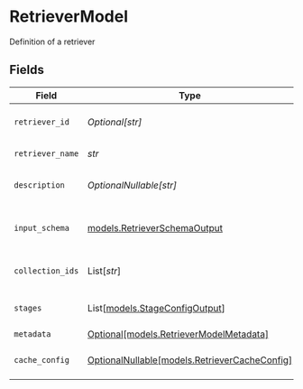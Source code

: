 # RetrieverModel

Definition of a retriever


## Fields

| Field                                                                              | Type                                                                               | Required                                                                           | Description                                                                        |
| ---------------------------------------------------------------------------------- | ---------------------------------------------------------------------------------- | ---------------------------------------------------------------------------------- | ---------------------------------------------------------------------------------- |
| `retriever_id`                                                                     | *Optional[str]*                                                                    | :heavy_minus_sign:                                                                 | Unique identifier for the retriever                                                |
| `retriever_name`                                                                   | *str*                                                                              | :heavy_check_mark:                                                                 | Name of the retriever                                                              |
| `description`                                                                      | *OptionalNullable[str]*                                                            | :heavy_minus_sign:                                                                 | Description of the retriever                                                       |
| `input_schema`                                                                     | [models.RetrieverSchemaOutput](../models/retrieverschemaoutput.md)                 | :heavy_check_mark:                                                                 | Schema definition for retriever inputs                                             |
| `collection_ids`                                                                   | List[*str*]                                                                        | :heavy_check_mark:                                                                 | List of collection IDs to search in                                                |
| `stages`                                                                           | List[[models.StageConfigOutput](../models/stageconfigoutput.md)]                   | :heavy_check_mark:                                                                 | List of stages to execute in order                                                 |
| `metadata`                                                                         | [Optional[models.RetrieverModelMetadata]](../models/retrievermodelmetadata.md)     | :heavy_minus_sign:                                                                 | N/A                                                                                |
| `cache_config`                                                                     | [OptionalNullable[models.RetrieverCacheConfig]](../models/retrievercacheconfig.md) | :heavy_minus_sign:                                                                 | Configuration for retriever-level caching                                          |